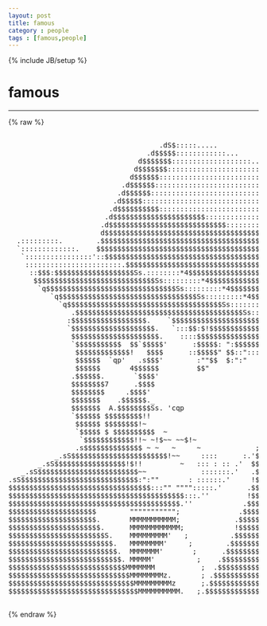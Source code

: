 ```yaml
---
layout: post
title: famous
category : people
tags : [famous,people]
---
```

{% include JB/setup %}
# famous
---
{% raw %}
<pre>

                                    .dS$:::::.....
                                 .d$$$$$::::::::::::...
                               d$$$$$$$:::::::::::::::::::..
                              d$$$$$$$::::::::::::::::::::::::.
                             d$$$$$$::::::::::::::::::::::::::::.
                           .d$$$$$$:::::::::::::::::::::::::::::::.
                          .d$$$$$$::::::::::::::::::::::::::::::::::
                         .d$$$$$:::::::::::::::::::::::::::::::::::::.
                        .d$$$$$$$$$$::::::::::::::::::::::::::::::::::.
                       .d$$$$$$$$$$$$$$$$$$$$$$::::::::::::::::::::::::
                      .d$$$$$$$$$$$$$$$$$$$$$$$$$$$$:::::::::::::::::::.
                      d$$$$$$$$$$$$$$$$$$$$$$$$$$$$$$$$$$$$$::::::::::::
  .:::::::::.        .$$$$$$$$$$$$$$$$$$$$$$$$$$$$$$$$$$$$$$$$$$::::::::
  `:::::::::::::.    $$$$$$$$$$$$$$$$$$$$$$$$$$$$$$$$$$$$$$$$$$$$$$:::::
   `::::::::::::::::&#039;::$$$$$$$$$$$$$$$$$$$$$$$$$$$$$$$$$$$$$$$$$$$$$$:::
    :::::::::::::::::::::::.$$$$$$$$$$$$$$$$$$$$$$$$$$$$$$$$$$$$$$$$$$::
     ::$$$:$$$$$$$$$$$$$$$$$$$Ss.::::::::*4$$$$$$$$$$$$$$$$$$$$$$$$$$$$!
      $$$$$$$$$$$$$$$$$$$$$$$$$$$$$Ss:::::::::*4$$$$$$$$$$$$$$$$$$$$$$$!
       `q$$$$$$$$$$$$$$$$$$$$$$$$$$$$$$$Ss:::::::::*4$$$$$$$$$$$$$$$$$$$
          `q$$$$$$$$$$$$$$$$$$$$$$$$$$$$$$$$$Ss:::::::::*4$$$$$$$$$$$$$$
            `q$$$$$$$$$$$$$$$$$$$$$$$$$$$$$$$$$$$$$Ss::::::::*44$$$$$$$$
               .$$$$$$$$$$$$$$$$$$$$$$$$$$$$$$$$$$$$$$$$Ss::::::::*4$$$&#039;
              :$$$$$$$$$$$$$$$$$$.    `$$$$$$$$$$$$$$$$$$$$$$Ss:::::::;
              `$$$$$$$$$$$$$$$$$$$$.   `:::$$:$!$$$$$$$$$$$$$$$$$$Ss::;
               $$$$$$$$$$$$$$$$$$$$$.    ::::$$$$$$$$$$$$$$$$$$$$$$$$$$Ss._
               `$$$$$$$$$$$  $$`$$$$$&#039;      :$$$$$: &quot;:$$$$$$$$$$$$$$$$$$$$$$Ss._
                $$$$$$$$$$$$$!   $$$$      ::$$$$$&quot; $$::&quot;:::`$$$$$$$$$$$$$$$$$$$$s.
                $$$$$$  `qp&#039;   .s$$$&#039;        :&quot;&quot;$$  $:&quot;:&quot;      `$$$$$$$$$$$$$$$$$$$$.
                $$$$$$       4$$$$$$         $$&quot;                $$$$$$$$$$$$$$$$$$$$$D
               .$$$$$$.       `$$$$&#039;                            $$$$
               $$$$$$$$7      .$$$$                             `;&#039;
               $$$$$$$$     .$$$$&#039;
               $$$$$$$    .$$$$$$._                             ;
               $$$$$$$  A.$$$$$$$$Ss. &#039;cqp
               `$$$$$$ $$$$$$$$$!!                             ;
                $$$$$$ $$$$$$$$!~                             ;
                `$$$$$ $ $$$$$$$$$$  ~                       ;
                 `$$$$$$$$$$$$!!~ ~!$~~ ~~$!~               ;
                .s$$$$$$$$$$$$$$ ~ ~   ~     ~             ;
           _.sS$$$$$$$$$$$$$$$$$$$$$$$!~~     ::::      :.&#039;$$$
       _.sS$$$$$$$$$$$$$$$$$!$!!         ~   ::: : :: .&#039;  $$$$
   _.sS$$$$$$$$$$$$$$$$$$$$$$$$~~             :::::::.&#039;   .$$$$$Ss._
.sS$$$$$$$$$$$$$$$$$$$$$$$$$$$$:&quot;:&quot;&quot;       : ::::::.&#039;     !$$$$$$$$$Ss._
$$$$$$$$$$$$$$$$$$$$$$$$$$$$$$$$$$:::&quot;&quot; &quot;&quot;&quot;&quot;:::::.&#039;      .$$$$$$$$$$$$$S$s.
$$$$$$$$$$$$$$$$$$$$$$$$$$$$$$$$$$$$$$$$$$:::.&#039;&#039;         !$$$$$$$$$$$$$$$$$Ss._      dp
$$$$$$$$$$$$$$$$$$$$$$$$$$$$$$$$$$$$$$$$$.&#039;&#039;            .$$$$$$$$$$$$$$$$$$$$$$Ss._
$$$$$$$$$$$$$$$$$$$$$        &quot;&quot;&quot;&quot;&quot;&quot;&quot;&quot;&quot;&quot;&quot;;              .$$$$$$$$$$$$$$$$$$$$$$$$$$$$Ss._
$$$$$$$$$$$$$$$$$$$$$.       MMMMMMMMMMM;             .$$$$$$$$$$$$$$$$$$$$$$$$$$$$$$$$$s.
$$$$$$$$$$$$$$$$$$$$$$.      MMMMMMMMMMMM;            !$$$$$$$$$$$$$$$$$$$$$$$$$$$$$$$$$$$
$$$$$$$$$$$$$$$$$$$$$$$S.    MMMMMMMMM&#039;   ;          .$$$$$$$$$$$$$$$$$$$$$$$$$$$$$$$$$$$$
$$$$$$$$$$$$$$$$$$$$$$$$$.   MMMMMMMM&#039;     ;        .$$$$$$$$$$$$$$$$$$$$$$$$$$$$$$$$$$$$$
$$$$$$$$$$$$$$$$$$$$$$$$$$.  MMMMMMM&#039;       ;      .$$$$$$$$$$$$$$$$$$$$$$$$$$$$$$$$$$$$$$
$$$$$$$$$$$$$$$$$$$$$$$$$$$. MMMMM&#039;          ;    .$$$$$$$$$$$$$$$$$$$$$$$$$$$$$$$$$$$$$$$
$$$$$$$$$$$$$$$$$$$$$$$$$$$$MMMMMMM           ;  .$$$$$$$$$$$$$$$$$$$$$$$$$$$$$$$$$$$$$$$$
$$$$$$$$$$$$$$$$$$$$$$$$$$$$$MMMMMMMMz.       ; .$$$$$$$$$$$$$$$$$$$$$$$$$$$$$$$$$$$$$$$$$
$$$$$$$$$$$$$$$$$$$$$$$$$$$$$$MMMMMMMMMz      ;.$$$$$$$$$$$$$$$$$$$$$$$$$$$$$$$$$$$$$$$$$$
$$$$$$$$$$$$$$$$$$$$$$$$$$$$$$$MMMMMMMMMM.   ;.$$$$$$$$$$$$$$$$$$$$$$$$$$$$$$$$$$$$$$$$$$$
 </pre>
{% endraw %}
